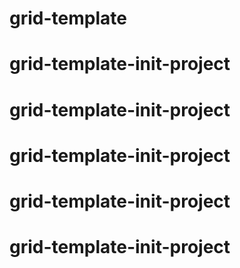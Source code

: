 # grid-template
# grid-template-init-project
# grid-template-init-project
# grid-template-init-project
# grid-template-init-project
# grid-template-init-project

